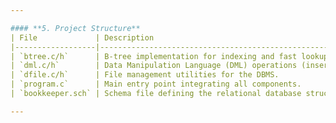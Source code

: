 ```yaml
---

#### **5. Project Structure**    
| File             | Description                                                                 |  
|------------------|-----------------------------------------------------------------------------|  
| `btree.c/h`      | B-tree implementation for indexing and fast lookups.                       |  
| `dml.c/h`        | Data Manipulation Language (DML) operations (insert, update, delete).      |  
| `dfile.c/h`      | File management utilities for the DBMS.                                    |  
| `program.c`      | Main entry point integrating all components.                               |  
| `bookkeeper.sch` | Schema file defining the relational database structure.                    |  

---
```

